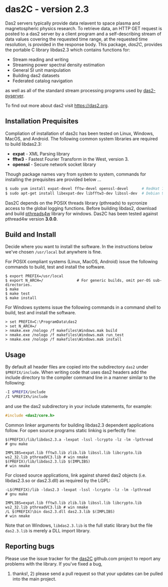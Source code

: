 # das2C - version 2.3


Das2 servers typically provide data relavent to space plasma and magnetospheric
physics research.  To retrieve data, an HTTP GET request is posted to a das2 
server by a client program and a self-describing stream of data values covering
the requested time range, at the requested time resolution, is provided in the
response body.  This package, *das2C*, provides the portable C library libdas2.3
which contains functions for: 

  * Stream reading and writing
  * Streaming power spectral density estimation
  * General SI unit manipulation
  * Building das2 datasets
  * Federated catalog navigation
  
as well as all of the standard stream processing programs used by [das2-pyserver](https://github.com/das-developers/das2-pyserver).

To find out more about das2 visit https://das2.org.

## Installation Prequisites

Compliation of installation of das2c has been tested on Linux, Windows,
MacOS, and Android.  The following common system libraries are required to
build libdas2.3:

  * **expat** - XML Parsing library
  * **fftw3** - Fastest Fourier Transform in the West, version 3.
  * **openssl** - Secure network socket library
 
Though package names vary from system to system, commands for installing the
prequisites are provided below \.\.\.
```bash
$ sudo yum install expat-devel fftw-devel openssl-devel      # RedHat 7 and similar
$ sudo apt-get install libexpat-dev libfftw3-dev libssl-dev  # Debian 9 and similar
```

Das2C depends on the POSIX threads library (pthreads) to sycronize access
to the global logging functions.  Before building libdas2, download and build 
[pthreads4w](https://sourceforge.net/projects/pthreads4w/) library for windows.
Das2C has been tested against pthread4w version **3.0.0**.

## Build and Install

Decide where you want to install the software.  In the instructions below we've
chosen `/usr/local` but anywhere is fine. 

For POSIX compliant systems (Linux, MacOS, Android) issue the following commands
to build, test and install the software.

```
$ export PREFIX=/usr/local
$ export N_ARCH=/               # For generic builds, omit per-OS sub-directories.
$ make
$ make test
$ make install
```

For Windows systems issue the following commands in a command shell to build, test
and install the software.

```batchfile
> set PREFIX=C:\ProgramData\das2
> set N_ARCH=/
> nmake.exe /nologo /f makefiles\Windows.mak build
> nmake.exe /nologo /f makefiles\Windows.mak run_test
> nmake.exe /nologo /f makefiles\Windows.mak install
```

## Usage

By default all header files are copied into the subdirectory `das2` under
`$PREFIX/include`.  When writing code that uses das2 headers add the include
directory to the compiler command line in a manner similar to the following:
```bash
-I $PREFIX/include 
/I %PREFIX%/include
```
and use the das2 subdirectory in your include statements, for example:
```C
#include <das2/core.h>
```
Common linker arguments for building libdas2.3 dependent applications follow.
For open source programs static linking is perfectly fine:

```make
$(PREFIX)/lib/libdas2.3.a -lexpat -lssl -lcrypto -lz -lm -lpthread                      # gnu make

IMPLIBS=expat.lib fftw3.lib zlib.lib libssl.lib libcrypto.lib ws2_32.lib pthreadVC3.lib # win nmake     
$(PREFIX)/lib/libdas2.3.lib $(IMPLIBS)                                                  # win nmake
```

For closed source applications, link against shared das2 objects (i.e. libdas2.3.so
or das2.3.dll) as required by the LGPL:

```make
-L$(PREFIX)/lib -ldas2.3 -lexpat -lssl -lcrypto -lz -lm -lpthread                       # gnu make

IMPLIBS=expat.lib fftw3.lib zlib.lib libssl.lib libcrypto.lib ws2_32.lib pthreadVC3.lib # win nmake
/L $(PREFIX)\bin das2.3.dll das2.3.lib $(IMPLIBS)                                       # win nmake
```

Note that on Windows, `libdas2.3.lib` is the full static library but the file
`das2.3.lib` is merely a DLL import library.

## Reporting bugs
Please use the issue tracker for the [das2C](https://github.com/das-developers/das2C/issues) 
github.com project to report any problems with the library.  If you've fixed a bug, 
1) thanks!, 2) please send a pull request so that your updates can be pulled into
the main project.

